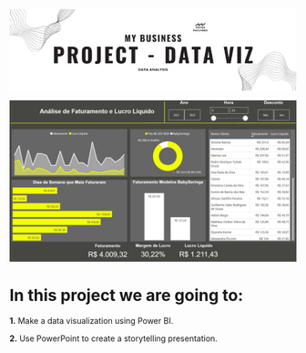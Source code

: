 ![Banner](Banner.jpg)

![Dash Image](<Dashboard Image.jpg>)

# In this project we are going to:

**1.** Make a data visualization using Power BI.

**2.** Use PowerPoint to create a storytelling presentation.